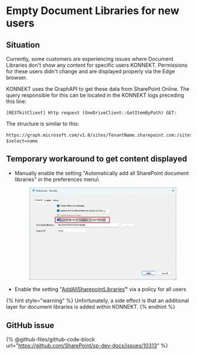 # Empty Document Libraries for new users

## Situation

Currently, some customers are experiencing issues where Document Libraries don't show any content for specific users KONNEKT. Permissions for these users didn't change and are displayed properly via the Edge browser.

KONNEKT uses the GraphAPI to get these data from SharePoint Online. The query responsible for this can be located in the KONNEKT logs preceding this line:

```
[RESTkitClient] Http request (OneDriveClient::GetItemByPath) GET:
```

The structure is similar to this:

```
https://graph.microsoft.com/v1.0/sites/TenantName.sharepoint.com:/sites/SiteName:/drive/root?$select=name
```

## **Temporary workaround to get content displayed**

*   Manually enable the setting "Automatically add all SharePoint document libraries" in the preferences menu\


    <figure><img src="../../../.gitbook/assets/image (1).png" alt=""><figcaption></figcaption></figure>
* Enable the setting "[AddAllSharepointLibraries](https://docs.konnekt.io/configuration/mappings/auto-mapping#map-all-document-libraries)**"** via a policy for all users

{% hint style="warning" %}
Unfortunately, a side effect is that an additional layer for document libraries is added within KONNEKT.
{% endhint %}

## GitHub issue

{% @github-files/github-code-block url="https://github.com/SharePoint/sp-dev-docs/issues/10313" %}

